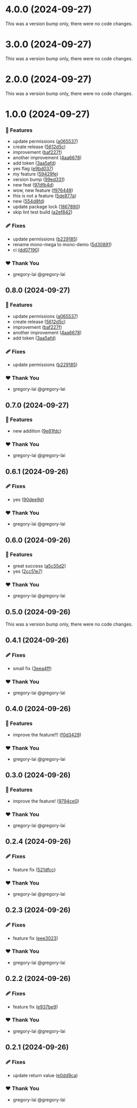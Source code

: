 # 4.0.0 (2024-09-27)

This was a version bump only, there were no code changes.

# 3.0.0 (2024-09-27)

This was a version bump only, there were no code changes.

# 2.0.0 (2024-09-27)

This was a version bump only, there were no code changes.

# 1.0.0 (2024-09-27)


### 🚀 Features

- update permissions ([a065537](https://github.com/gregory-lai/mono-demo/commit/a065537))
- create release ([5612d5c](https://github.com/gregory-lai/mono-demo/commit/5612d5c))
- improvement ([baf227f](https://github.com/gregory-lai/mono-demo/commit/baf227f))
- another improvement ([4aa6678](https://github.com/gregory-lai/mono-demo/commit/4aa6678))
- add token ([3aa5afd](https://github.com/gregory-lai/mono-demo/commit/3aa5afd))
- yes flag ([e9bd037](https://github.com/gregory-lai/mono-demo/commit/e9bd037))
- my feature ([59429fe](https://github.com/gregory-lai/mono-demo/commit/59429fe))
- version bump ([99ed331](https://github.com/gregory-lai/mono-demo/commit/99ed331))
- new feat ([97dfb4d](https://github.com/gregory-lai/mono-demo/commit/97dfb4d))
- wow, new feature ([f976448](https://github.com/gregory-lai/mono-demo/commit/f976448))
- this is not a feature ([5de877a](https://github.com/gregory-lai/mono-demo/commit/5de877a))
- new ([554d8fd](https://github.com/gregory-lai/mono-demo/commit/554d8fd))
- update package lock ([1867890](https://github.com/gregory-lai/mono-demo/commit/1867890))
- skip lint test build ([a2ef842](https://github.com/gregory-lai/mono-demo/commit/a2ef842))

### 🩹 Fixes

- update permissions ([b229185](https://github.com/gregory-lai/mono-demo/commit/b229185))
- rename mono-mega to mono-demo ([5d30891](https://github.com/gregory-lai/mono-demo/commit/5d30891))
- ci ([dd07190](https://github.com/gregory-lai/mono-demo/commit/dd07190))

### ❤️  Thank You

- gregory-lai @gregory-lai

## 0.8.0 (2024-09-27)


### 🚀 Features

- update permissions ([a065537](https://github.com/gregory-lai/mono-demo/commit/a065537))
- create release ([5612d5c](https://github.com/gregory-lai/mono-demo/commit/5612d5c))
- improvement ([baf227f](https://github.com/gregory-lai/mono-demo/commit/baf227f))
- another improvement ([4aa6678](https://github.com/gregory-lai/mono-demo/commit/4aa6678))
- add token ([3aa5afd](https://github.com/gregory-lai/mono-demo/commit/3aa5afd))

### 🩹 Fixes

- update permissions ([b229185](https://github.com/gregory-lai/mono-demo/commit/b229185))

### ❤️  Thank You

- gregory-lai @gregory-lai

## 0.7.0 (2024-09-27)


### 🚀 Features

- new addition ([9e81fdc](https://github.com/gregory-lai/mono-demo/commit/9e81fdc))

### ❤️  Thank You

- gregory-lai @gregory-lai

## 0.6.1 (2024-09-26)


### 🩹 Fixes

- yes ([90dee9d](https://github.com/gregory-lai/mono-demo/commit/90dee9d))

### ❤️  Thank You

- gregory-lai @gregory-lai

## 0.6.0 (2024-09-26)


### 🚀 Features

- great success ([a5c55d2](https://github.com/gregory-lai/mono-demo/commit/a5c55d2))
- yes ([2cc51e7](https://github.com/gregory-lai/mono-demo/commit/2cc51e7))

### ❤️  Thank You

- gregory-lai @gregory-lai

## 0.5.0 (2024-09-26)

This was a version bump only, there were no code changes.

## 0.4.1 (2024-09-26)


### 🩹 Fixes

- small fix ([3eea4ff](https://github.com/gregory-lai/mono-demo/commit/3eea4ff))

### ❤️  Thank You

- gregory-lai @gregory-lai

## 0.4.0 (2024-09-26)


### 🚀 Features

- improve the feature!!! ([f0d3429](https://github.com/gregory-lai/mono-demo/commit/f0d3429))

### ❤️  Thank You

- gregory-lai @gregory-lai

## 0.3.0 (2024-09-26)


### 🚀 Features

- improve the feature! ([9794ce0](https://github.com/gregory-lai/mono-demo/commit/9794ce0))

### ❤️  Thank You

- gregory-lai @gregory-lai

## 0.2.4 (2024-09-26)


### 🩹 Fixes

- feature fix ([521dfcc](https://github.com/gregory-lai/mono-demo/commit/521dfcc))

### ❤️  Thank You

- gregory-lai @gregory-lai

## 0.2.3 (2024-09-26)


### 🩹 Fixes

- feature fix ([eee3023](https://github.com/gregory-lai/mono-demo/commit/eee3023))

### ❤️  Thank You

- gregory-lai @gregory-lai

## 0.2.2 (2024-09-26)


### 🩹 Fixes

- feature fix ([e937be9](https://github.com/gregory-lai/mono-demo/commit/e937be9))

### ❤️  Thank You

- gregory-lai @gregory-lai

## 0.2.1 (2024-09-26)


### 🩹 Fixes

- update return value ([e0dd9ca](https://github.com/gregory-lai/mono-demo/commit/e0dd9ca))

### ❤️  Thank You

- gregory-lai @gregory-lai